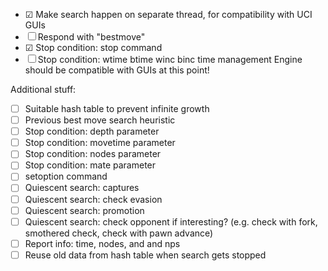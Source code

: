 - ☑ Make search happen on separate thread, for compatibility with UCI GUIs
- ☐ Respond with "bestmove"
- ☑ Stop condition: stop command
- ☐ Stop condition: wtime btime winc binc time management
Engine should be compatible with GUIs at this point!

Additional stuff:
- ☐ Suitable hash table to prevent infinite growth
- ☐ Previous best move search heuristic
- ☐ Stop condition: depth parameter
- ☐ Stop condition: movetime parameter
- ☐ Stop condition: nodes parameter
- ☐ Stop condition: mate parameter
- ☐ setoption command
- ☐ Quiescent search: captures
- ☐ Quiescent search: check evasion
- ☐ Quiescent search: promotion
- ☐ Quiescent search: check opponent if interesting? (e.g. check with fork, smothered check, check with pawn advance)
- ☐ Report info: time, nodes, and and nps
- ☐ Reuse old data from hash table when search gets stopped

